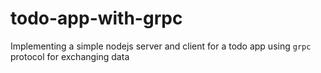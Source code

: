# todo-app-with-grpc
Implementing a simple nodejs server and client for a todo app using `grpc` protocol for exchanging data
